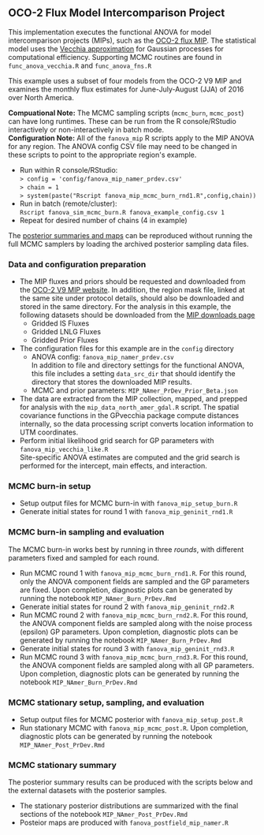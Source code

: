 ## OCO-2 Flux Model Intercomparison Project

This implementation executes the functional ANOVA for model intercomparison projects (MIPs), such as the [OCO-2 flux MIP](https://gml.noaa.gov/ccgg/OCO2_v9mip/). The statistical model uses the [Vecchia approximation](https://doi.org/10.1214/19-STS755) for Gaussian processes for computational efficiency. Supporting MCMC routines are found in `func_anova_vecchia.R` and `func_anova_fns.R`

This example uses a subset of four models from the OCO-2 V9 MIP and examines the monthly flux estimates for June-July-August (JJA) of 2016 over North America.

**Compuational Note:** The MCMC sampling scripts (`mcmc_burn`, `mcmc_post`) can have long runtimes. These can be run from the R console/RStudio interactively or non-interactively in batch mode.  
**Configuration Note:** All of the `fanova_mip` R scripts apply to the MIP ANOVA for any region. The ANOVA config CSV file may need to be changed in these scripts to point to the appropriate region's example. 

* Run within R console/RStudio:  
`> config = 'config/fanova_mip_namer_prdev.csv'`  
`> chain = 1`  
`> system(paste("Rscript fanova_mip_mcmc_burn_rnd1.R",config,chain))`
* Run in batch (remote/cluster):  
`Rscript fanova_sim_mcmc_burn.R fanova_example_config.csv 1`
* Repeat for desired number of chains (4 in example)

The [posterior summaries and maps](#mcmc-stationary-summary) can be reproduced without running the full MCMC samplers by loading the archived posterior sampling data files.

### Data and configuration preparation

* The MIP fluxes and priors should be requested and downloaded from the [OCO-2 V9 MIP website](https://gml.noaa.gov/ccgg/OCO2_v9mip/). In addition, the region mask file, linked at the same site under protocol details, should also be downloaded and stored in the same directory. For the analysis in this example, the following datasets should be downloaded from the [MIP downloads page](https://gml.noaa.gov/ccgg/OCO2_v9mip/download.php)
    - Gridded IS Fluxes
    - Gridded LNLG Fluxes
    - Gridded Prior Fluxes
* The configuration files for this example are in the `config` directory
    - ANOVA config: `fanova_mip_namer_prdev.csv`  
In addition to file and directory settings for the functional ANOVA, this file includes a setting `data_src_dir` that should identify the directory that stores the downloaded MIP results.
    - MCMC and prior parameters: `MIP_NAmer_PrDev_Prior_Beta.json`
* The data are extracted from the MIP collection, mapped, and prepped for analysis with the `mip_data_north_amer_gdal.R` script. The spatial covariance functions in the GPvecchia package compute distances internally, so the data processing script converts location information to UTM coordinates.
* Perform initial likelihood grid search for GP parameters with `fanova_mip_vecchia_like.R`  
Site-specific ANOVA estimates are computed and the grid search is performed for the intercept, main effects, and interaction.

### MCMC burn-in setup

* Setup output files for MCMC burn-in with `fanova_mip_setup_burn.R`
* Generate initial states for round 1 with `fanova_mip_geninit_rnd1.R`

### MCMC burn-in sampling and evaluation

The MCMC burn-in works best by running in three *rounds*, with different parameters fixed and sampled for each round.

* Run MCMC round 1 with `fanova_mip_mcmc_burn_rnd1.R`. For this round, only the ANOVA component fields are sampled and the GP parameters are fixed. Upon completion, diagnostic plots can be generated by running the notebook `MIP_NAmer_Burn_PrDev.Rmd`
* Generate initial states for round 2 with `fanova_mip_geninit_rnd2.R`
* Run MCMC round 2 with `fanova_mip_mcmc_burn_rnd2.R`. For this round, the ANOVA component fields are sampled along with the noise process (epsilon) GP parameters. Upon completion, diagnostic plots can be generated by running the notebook `MIP_NAmer_Burn_PrDev.Rmd `
* Generate initial states for round 3 with `fanova_mip_geninit_rnd3.R`
* Run MCMC round 3 with `fanova_mip_mcmc_burn_rnd3.R`. For this round, the ANOVA component fields are sampled along with all GP parameters. Upon completion, diagnostic plots can be generated by running the notebook `MIP_NAmer_Burn_PrDev.Rmd`

### MCMC stationary setup, sampling, and evaluation

* Setup output files for MCMC posterior with `fanova_mip_setup_post.R`
* Run stationary MCMC with `fanova_mip_mcmc_post.R`. Upon completion, diagnostic plots can be generated by running the notebook `MIP_NAmer_Post_PrDev.Rmd`

### MCMC stationary summary 

The posterior summary results can be produced with the scripts below and the external datasets with the posterior samples.

* The stationary posterior distributions are summarized with the final sections of the notebook `MIP_NAmer_Post_PrDev.Rmd`
* Posteior maps are produced with `fanova_postfield_mip_namer.R` 


